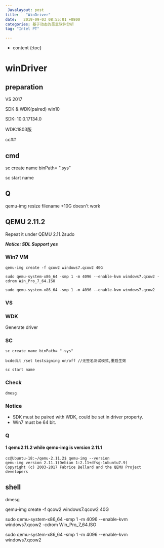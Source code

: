 ```yaml
---
 Javalayout: post
title:   "WinDriver"
date:   2019-09-03 08:55:01 +0800
categories: 基于动态的恶意软件分析
tag: "Intel PT"

---
```


* content
{:toc}




# winDriver

## preparation

VS 2017

SDK & WDK(paired)  win10

SDK: 10.0.17134.0

WDK:1803版

cc##

## cmd

sc create name binPath= ".sys"

sc start name

## Q

qemu-img resize filename +10G doesn't work



## QEMU 2.11.2

Repeat it under QEMU 2.11.2sudo

***Notice: SDL Support yes***

### Win7 VM

```shell
qemu-img create -f qcow2 windows7.qcow2 40G

sudo qemu-system-x86_64 -smp 1 -m 4096 --enable-kvm windows7.qcow2 -cdrom Win_Pro_7_64.ISO 

sudo qemu-system-x86_64 -smp 1 -m 4096 --enable-kvm windows7.qcow2 
```



### VS

### WDK

Generate driver

### SC

```shell
sc create name binPath= ".sys"

bcdedit /set testsigning on/off //无签名测试模式,重启生效

sc start name
```



### Check

```shell
dmesg
```



### Notice

- SDK must be paired with WDK, could be set in driver property.
- Win7 must be 64 bit.

### Q

#### 1 qemu2.11.2 while qemu-img is version 2.11.1

```shell
cc@Ubuntu-18:~/qemu-2.11.2$ qemu-img --version
qemu-img version 2.11.1(Debian 1:2.11+dfsg-1ubuntu7.9)
Copyright (c) 2003-2017 Fabrice Bellard and the QEMU Project developers
```

## shell

dmesg



qemu-img create -f qcow2 windows7.qcow2 40G

sudo qemu-system-x86_64 -smp 1 -m 4096 --enable-kvm windows7.qcow2 -cdrom Win_Pro_7_64.ISO 

sudo qemu-system-x86_64 -smp 1 -m 4096 --enable-kvm windows7.qcow2 